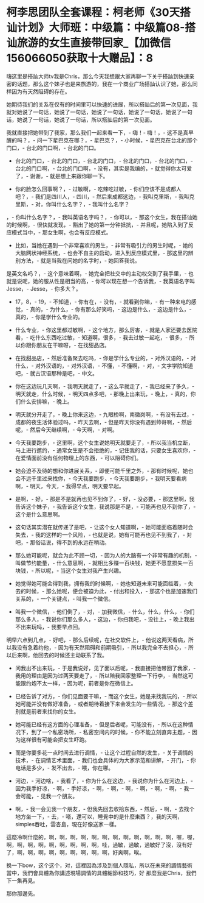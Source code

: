 # 柯李思团队全套课程：柯老师《30天搭讪计划》大师班：中级篇：中级篇08-搭讪旅游的女生直接带回家_【加微信156066050获取十大赠品】：8

嗨这里是搭訕大师tv我是Chris，那么今天我想跟大家再聊一下关于搭訕到快速亲密的话题，那么这个妹子也是来旅游的，我在一个商业广场搭訕认识了她，那么同样因为有天然阻碍的存在。

她期待我们的关系在仅有的时间里可以快速的进展，所以搭訕后的第一次见面，我就对她说了一句话，她说了一句话，她说了一句话，她说了一句话，她说了一句话，她说了一句话，她说了一句话，所以搭訕后的第一次见面。

我就直接把她带到了我家，那么我们一起来看一下，- 嗨！- 嗨！，- 这不是真早醒的吗？，- 问一下星巴克在哪？，- 星巴克？，- 小时候，- 星巴克在台北的那个门口，- 台北的门口啊，- 台北的门口。

- 台北的门口，- 台北的门口，- 台北的门口，- 台北的门口，- 台北的门口，- 台北的门口啊，- 台北的门口啊，- 没有，其实是我编的，- 就觉得你太可爱了，- 谢谢，- 就是想上来跟你聊一下。

- 你的脸怎么回事啊？，- 过敏啊，- 吃辣吃过敏，- 你们应该不是成都人吧？，- 我们是四川人，- 四川，- 然后来成都这边，- 我叫克里斯，- 我叫克里斯，- 对，你叫什么名字？，- 我叫什么名字？

，- 你叫什么名字？，- 我叫英语名字吗？，- 你可以，- 那这个女生，我在搭讪她的时候啊，- 很快就发现，- 豁出了她的第一分钟抵抗，- 并且呢，她陷入到了反应模式当中，- 那女生啊，也会有反应模式。

- 比如，当她在遇到一个非常喜欢的男生，- 非常有吸引力的男生时呢，- 她的大脑网状神经系统，- 也会不自主的启动，进入到反应模式里，- 那这里的辨别方法，- 就是当我在问她的名字时，- 她回答我说。

是英文名吗？，- 这个意味着啊，- 她完全把社交中的主动权交到了我手里，- 也就是说呢，她的服从性是相当的高，- 你可以现在想一个告诉我，- 我英语名字叫Jesse，- Jesse，- 你多大？。

- 17，8，- 19，- 不知道，- 你有在，- 没有，- 就看到你嘛，- 有一种来电的感觉，- 真的，- 为什么，- 你有那么好笑吗，- 这边是什么，- 这边是什么，- 真的，- 你是学什么专业的。

- 什么专业，- 你这里都过敏啊，- 这个地方，那么厉害，- 就是人家还要去医院看，- 吃什么东西吃过敏，- 知道啊，很多，- 我去过敏一起吃，- 很多，- 所以你跟你朋友在干嘛呀，- 在找甜品店。

- 在找甜品店，- 然后准备聚去吃吗，- 你是学什么专业的，- 对外汉语的，- 对什么，- 对外汉语的，- 对外汉语，- 不懂，- 不懂啊，- 对，- 文字学院知道吧，- 就古汉语那种是吧，- 中文。

- 你在这边玩几天啊，- 我明天就走了，- 这么早就走了，- 我已经来了多久，- 明天就走，什么时候，- 明天四点多吧，- 那晚上出来玩，- 晚上，- 真的，你们什么安排嘛，- 晚上。

- 明天就分开走了，- 晚上你来这边，- 九眼桥啊，南徽岗啊，- 有没有去过，- 成都的夜生活体验过吗，- 昨天去啊，- 但是昨天你没有遇到帅哥啊，- 然后呢，- 然后今天继续啊，- 今天啊，- 对啊。

- 今天我要跑步，- 这里啊，这个女生说她明天就要走了，- 所以我当机立断，马上进行邀约，- 通常女生是不会拒绝的，- 记住我的话，只要女生喜欢你，- 在爱情面前没有任何物理上的东西，- 可以阻碍你们。

- 她会迫不及待的想和你进展关系，- 即便可能千里之外，- 那有时候呢，她也会不远千里过来找你，- 今天我要跑步，- 今天我要跑步，- 我明天要看病啊，- 明天，今天，- 我得早点，明天要早起。

- 是啊，- 好，- 那是不是就再也见不到你了，- 好，- 没必要，- 那这里啊，我告诉这个妹子，- 我告诉这个女生，我说那是不是，- 可能再也见不到你了，- 这个是什么意思啊。

- 这句话其实潜在就传递了是吧，- 让这个女人知道啊，- 她可能面临着随时会失去，- 我的这样的一个风险，- 也就是说，她有可能再也见不到我了，- 对吧，- 那俗话说，得不到的永远在稍动。

- 那么她可能呢，就会为此不顾一切，- 因为人的大脑有一个非常有趣的机制，- 叫做节约能量，- 什么意思啊，- 就相比多赚一百块钱，她更不愿意损失一百块钱，- 所以呢，- 当这个女生对我产生兴趣。

- 她觉得她可能会得到我，拥有我的时候啊，- 她也知道未来可能面临着，- 失去的时候，- 那么她呢，便会被迫为此，- 付出和投入，- 那这个也是加速我们关系的，- 一个关键点，- 叫我一个微信。

- 叫我一个微信，- 他们倒了，- 对，- 加我微信，- 什么，什么，什么，- 你们那么多人，- 我说你们那么多人，- 这边，- 你扫我吧，- 没往上，- 晚上我出不出来玩吗，- 我要早点回。

明早六点到几点，- 好吧，- 那么后续呢，在社交软件上，- 他说这两天看病，所以我没有急着约他，- 因为有天然阻碍和前期吸引，- 所以我完全不去担心，- 所以后来啊，他回去的时候还主动联系了我。

- 问我出不出来玩，- 于是我说好，见了面以后呢，- 我直接把他带回了我家，- 我用的理由是因为过两天要走了，- 所以陪我回家整理一下行李，- 当然这可能跟约炮不太一样，- 因为呢，前者是你在微信上。

- 已经告诉了对方，- 你们见面要干嘛，- 而这个女生，她是来找我玩的，- 所以她可能并没有做好准备，- 或者期待着接下来会发生的一些情况，- 那这个差别就是前者来找你的女生。

- 她可能已经有这方面的心理准备，- 但是后者呢，可能没有，- 所以在这种情况下，到了一个私密场所，- 私密空间内的时候，- 你不能立刻直奔主题，- 因为这样很有可能会把女生吓跑。

- 而是你要多花一点时间去进行调情，- 让这个过程自然的发生，- 关于调情的技术，- 在调情艺术里面，- 我们也会具体的为大家示范和讲解，- 开门，- 你电话是多少，- 发不出去，- 喂，你在哪。

- 河边，- 河边啥，- 我看了，- 你为什么在这边，- 我说你为什么在河边上，- 因为我手好凉，- 啊，- 手好凉，- 啊，- 啊，- 啊，- 啊，- 啊，- 啊，- 我一会可能，- 见我一个朋友。

- 啊，- 我一会见我一个朋友，- 但我先回去收拾东西，- 然后，- 啊，- 去找个地方坐一下，- 去，- 嗒，還可以，睡覺中的是什麼東西？，我的天啊， simples吞吐，雲杏島，現在好像送家一樣。

這麼冷啊什麼的，啊，啊，啊，啊，啊，啊，啊，啊，啊，啊，啊，啊，喔，喔，啊，啊，啊，啊，啊，啊，啊，啊，啊，哇，過敏，過敏，過敏好了沒，沒有好了，啊，啊，啊，啊，啊，啊，啊，啊，啊，好爽啊，唉。

换一下bow，这个这个，对，這裡因為涉及到個人隱私，所以在未來的調情藝術當中，我們會具體為你講述現場調情的具體細節和技巧，好 那麼我是Chris，我們下一集再見。

那你那邊先。